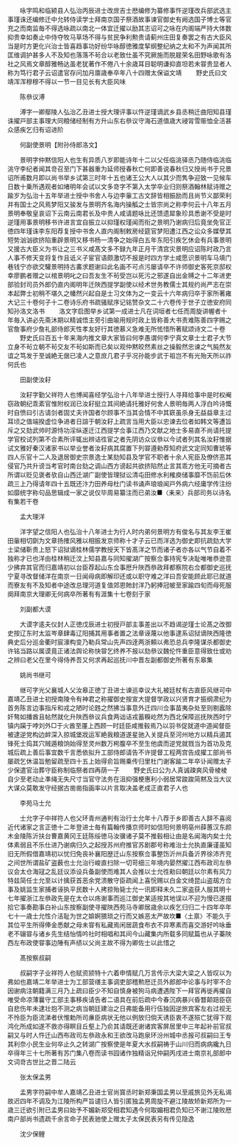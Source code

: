 <!-- { "loadSidebar": true } -->
　　咏字鸣和临颍县人弘治丙辰进士改庻吉士厯编修为纂修事忤逆瑾改兵部武选主事瑾诛还编修迁中允转侍读学士拜南京国子祭酒故事谏官御史有阙选国子博士等官充之而南监毎不得选咏疏以南北一体宜迁擢以励其志诏可之咏在内阁端严持大体数抑贵幸如奏止中侍夺牧马草场不得与贫民争利勲贵请蓟州庄田复奏罢之有古大臣风当是时方更化兴治士皆喜趋事功好纷华咏醇徳雅度挈纲整纪纳之太和不为声闻其所匡维调护甚多人不及知也落落不茍合以老致仕虽不究厥施而脱屣荣名田野咏歌有洛社之风焉文章醇雅畅达虽老犹著作不倦八十余歳耳目聪明谦抑直坦若未甞贵显者人称为笃行君子云诏遣官存问加月廪歳奉卒年八十四赠太保谥文靖
　　野史氏曰文靖浑浑穆穆不得以一节一目见长有大臣风味

　　陈叅议溥

　　溥字一卿鄢陵人弘治乙丑进士授大理评事以忤逆瑾谪武乡县丞稍迁曲阳知县瑾诛擢戸部主事理大同粮储经制有方升山东右叅议守海石道值歳大祲冐雪赈恤全活甚众感疾乞归有诏进阶

　　何副使景明【附孙侍郎洛文】

　　景明字仲黙信阳人也生有异质八岁即能诗年十二以父任临洮驿丞乃随侍临洮临洮守李纪者闻其竒召至门下甚器重为延师授春秋亡何即善说春秋归又授尚书于兄景诏所甫数月即以尚书举乡试第三时年十五也诸王公大人以其少而隽争迎致一见候车日数十乗所遇观者如堵明年会试以文多竒字不第入太学卒业归则祭酒翰林赋诗赠之踰岁为弘治十五年举进士授中书舍人与边李軰工古文辞皆相振励而且尚节义鄙荣利并有国士之风焉梦阳又骏发与景明齐名海内操觚之士皆宗尚之称李何云十八年五月景明奉敬皇哀诏下云南云南君长及中贵人咸请题咏比还馈遗犀象珍具悉谢不受是时逆瑾用事景明移书许进言宜自振立以抑瑾权瑾闻而衔之景明乃谢病归后竟坐免官正徳四年瑾诛李东阳荐复授中书舍人直内阁制敕房经筵官梦阳遭江西之讼众多媒孽其短势汹汹欲挤陷重辟景明又移书杨一清争之始得白五年东阳引疾乞休会有兵事景明又援古大臣义为书让之三书义咸髙文多不録九年正月干清宫灾景明应诏陈时政乃言人事不修天变将复作且诋义子宦官语颇激切不报是时四方学士咸愿识景明车马填门巷钱宁亦欲交驩景明持古畵求题谢曰此名画不可点污屡请卒不许师御史客死京邸权幸廖鹏者赠之以棺景明叱之曰吾友生不茍受岂以死污之邪遂自出金赙之十二年进吏部验封司员外郎仍直内阁明年迁陜西提学副使以经术世务教儒士其规约尚严志在崇本起弊士初稍不堪久之幡然兴起自是士习文体为之一变云十六年病归卒于家所著雍大记三十卷何子十二卷诗乐府书疏骚赋序记铭赞杂文二十六卷传于世子立徳安府同知孙洛文洛书
　　洛文字启图举乡试第一成进士凡在词垣者七任而周旋讲幄者十年毎入讲必先斋沐期以精诚悟主旁引曲喻用规时政上皆称善大书责难陈善四字赐之官詹事府少詹礼部侍郎天性孝友好行其徳慕义急难无所恡惜所著赋颂诗文二十卷
　　野史氏曰百五十年来海内推文章大家皆曰何李愚谓何李宁真文章士士君子大节立身不茍立朝不茍交友不茍如斯而已矣以观仲黙皎然素丝之操毅然忠谏之气肫然友谊之笃发于至诚絶无倨已凌人之意庻几君子乎况孙能步武于祖岂不有光殆天所以祚何氏也

　　田副使汝耔

　　汝耔字勤父祥符人也博闻喜经学弘治十八年举进士授行人寻拜给事中是时权阉窃政朝纪乖紊官惟附权润已汝耔挺立其间絶请托雅好何舍人景明毎两人浮白吟诗慨时自愤曰引古请剑者固丈夫许国者尔顾事不当其会情不中其窽虽杀身无益益章主过耳顷之值端揆虚位争进者日諠于朝汝耔上疏言当用大臣以忠谏去位者如韩文等遭旨斥之又劾武帅时源恃功淫纵遂迁江西提学佥事江西乃文献之地士多易直不尚请托提学官校试列第不合素所评辄出辨诘徃宦之者先阴访众议叅以今试者列其名汝耔惟据试文雅好秦汉诸家书以举业誉者汝耔病其腐置下列甞遵勑荐知府武文定同知曹琥等四人乐官十二人及退居御史宗景逸士某劾知县及学官不职者十余人宪臣及僚侪恶其侵官乃共升谤当考官时南台劾之调山西方谤起共欲挤陷然止言其乖方他无可摘者古所谓以贬见褒者欤自山西迁湖广副使皆理狱讼清屯田修水利榷庾储事靡不饬前后休疏三上乃得请年四十五既还汴力田养母杜门读书诵声琅琅闻戸外病六经庸学传注纷如靡统字称句品思辑成一家之说仅毕周易纂注而已弟汝■〈耒来〉兵部司务以诗名有集若干卷

　　孟大理洋

　　洋字望之信阳人也弘治十八年进士为行人时内弟何景明方有俊名与其友李王崔田軰相切劘为文章扬搉风雅以相振发京师称十才子云已而洋选为御史即抗疏劾大学士梁储靳贵上怒下诏狱谪桂林儒学教授天下皆髙洋之节而诸子者亦各以气节自着不独称才已也洋由桂林稍迁汶上知县嘉与同知擢湖广按察佥事持宪专决耻唯唯恭逊意少拂弃其官而归嘉靖初以台臣荐起山东佥事厯升陜西叅政拜都察院右佥都御史巡抚宁夏寻改督储洋在南京一日闻母病即解印还或以职守难之洋曰吾安能顾此耶已就道而寮友有不及知者中途改总理河道复值郊恩貤封洋乃躬捧冠帔至家踰四旬而母死服阕拜南京大理卿无何病卒所著有有涯集十七卷刻于家

　　刘副都大谟

　　大谟字逺夫仪封人正徳戊辰进士初授戸部主事差出以不趋谒逆瑾士论髙之改御史按辽东时太监岑章肆毒辽阳捕其用事者置之法章诬蔑以他事逮系诏狱谪陜西隆徳典史后分巡金衢时宸濠构变乃勒兵常山先声四逹两浙頼以弗恐总兵李隆谋杀都御史许铭当路以属谟竟正诸法舆论称快甞乞终养不报以劾叅议魏伦忤重臣意得致仕或劝之辨曰老父在里今得侍养吾又何求再起巡抚川中晋左副都御史所著有东皋集

　　姚尚书继可

　　继可字光父襄城人父汝皋正徳丁丑进士谏巡幸议大礼被廷杖有古直臣风继可中嘉靖乙丑进士初授南陵令有神君之称擢御史按宣大提督学政以兴贤育才振纲肃纪为首务陈言边事指斥和戎之陋时论韪之然拂当事意外迁四川佥事苗夷杂处至则剔蠧除奸骜如播酋且帖然就化升陜西叅议兵食两诎诘戎蓄糗屹然为西北保障巡抚陜西时宁镇内躏于哱刘外□于火酋至厪上西顾一时廷臣咸推毂焉乃以羽书促就道中道闻督臣被逮逆党构边衅深入掠城堡戕运军絶我粮道遂星驰入关提兵至河州地方以精兵遏其锋死士捣其穴贼遁粮饷始得至灵州数万枵腹卒不至生他虞而逆党就戮当为首功及克城后疏上善后事宜数千言悉依拟升工部侍郎请告不许提督工程两宫告成擢工部尚书屡疏乞休温旨勉留疏至四十五上始得俞旨赐乗传归里杜门谢客踰二年卒讣闻赠太子少保遣官治葬守臣称制临祭者四再荫一子
　　野史氏曰公为人真诚疎爽风骨棱棱自少至老动止凖绳无失尺寸当官守法务在沮抑强梗惠利小弱居常踆踆简黙及当大议大谋众莫敢发守经据古凿凿指画率以片言取决盖老成正直君子人也

　　李苑马士允

　　士允字子中祥符人也父环青州通判有治行士允年十八荐于乡即善古人辞不喜阅近代诸家之言正徳十二年登进士毎有篇翰传播京师时如信阳何景明亳州薛蕙汉东颜木金陵陈沂扶台曹嘉黄冈王廷陈绥徳马汝骥诸子莫不推毂相让由是名闻海内矣士允体素弱且不乐仕进乃谢病归久之起授苏州府推官苏剧郡号称难治士允执直廉谨虽知旧无所假借嘉靖初以忧归免丧补襄阳歴迁山东按察佥事整饬沂州兵备沂界徐沛齐兖之间世所谓盐矿盗薮也士允治行峻直扫除一切苛细三年境内晏然擢江西布政司左叅议会太仓海冦之乱廷议添设兵备副使而难其人会推以士允徃勑曰朝廷以尔素有风力特兹简任士允至以计擒获首恶余党溃散守臣疏闻上喜恱赐以白金文绮昆山盗刼方佥事及姚监生家捕者诬执平民数十人拷掠殆毙士允一讯即释未久二家盗获人服其明十七年擢浙江左叅政先是在太仓以疡谢事而巡江御史某适按其地误以不迎为慢已遂掇拾它事奏勘事白补山东按察副使寻擢陜西苑马寺卿居歳余以疾乞归归二十四年卒年七十一歳士允性介洁耻为世之媕婀猥琐之行而又嫉恶太严故坎■〈土禀〉不能久于其位平生所得俸金悉献之母未甞有私藏焉闲居蔬食布衣不异寒素而喜交游好吟咏垂老不辍甞与诸乡先生结怡情吟社时相唱和其间今山藏集内所载多同赋篇也从子蓁陜西左布政使甞事边陲有声绩以父尚主故不得为卿佐士以此惜之

　　髙按察叔嗣

　　叔嗣字子业祥符人也赋资颕特十六着申情赋几万言传示大梁大梁之人皆叹以为弗如也嘉靖二年举进士为工部营缮主事调吏部稽勲厯迁员外郎郎中论事与时宰不合因谢病注朝籍满三月乃上疏曰臣少不知自慎身被狗马病遭遇陛下一拜官再徙再擢自唯受命凉薄曩守工部主事移疾请告者二语具在前后疏中今春沉病暴兴昏瞀颠踣臣窃自悲伤年未逮壮抱不测之病当朝廷建治之日弗能备用行伍独因逆旅宾客左右过视无不怜臣为臣流涕者伏惟勅所司亷臣病状无他以例放归倘天诱臣衷不遂殒亡犹得下观鸿化所成如遂不救亦得瞑目丘壑上乃俞其请既还谢诸宾客屏居里中三年起补前官叔嗣又与时人忤迁山西布政司左叅政永和王欲改马跑泉环汾州城中丞报可叔嗣曰王专其利奈小民生业何卒止久之转湖广按察使是年夏大水叔嗣祷于山川归而病病纔九日卒得年三十七所著有苏门集八卷而读书园诸作独精诣兄仲嗣丙戌进士南京礼部郎中文词竒古世比之晋二陆云

　　张太保孟男

　　孟男字符嗣中牟人嘉靖乙丑进士官尚寳丞时新郑秉国孟男以至戚旅见外无私谒故迟四年不调及为江陵所构严旨谴归人皆引匿独孟男周旋不避江陵故矫新郑所为一歳三迁欲引附已孟男曰始予不媚新郑受相君知遇今何取媚相君负知已不谢江陵败厯南户部尚书遗疏千余言命子民表驰使上赠太子太保民表另有传见隐逸

　　沈少保鲤

